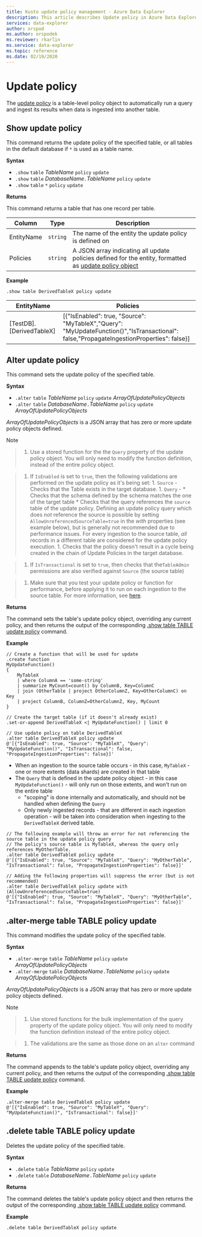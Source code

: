 ```yaml
---
title: Kusto update policy management - Azure Data Explorer
description: This article describes Update policy in Azure Data Explorer.
services: data-explorer
author: orspod
ms.author: orspodek
ms.reviewer: rkarlin
ms.service: data-explorer
ms.topic: reference
ms.date: 02/19/2020
---
```

# Update policy

The [update policy](updatepolicy.md)
is a table-level policy object to automatically
run a query and ingest its results when data is ingested into another table.

## Show update policy

This command returns the update policy of the specified table,
or all tables in the default database if `*` is used as a table name.

**Syntax**

* `.show` `table` *TableName* `policy` `update`
* `.show` `table` *DatabaseName*`.`*TableName* `policy` `update`
* `.show` `table` `*` `policy` `update`

**Returns**

This command returns a table that has one record per table.

|Column    |Type    |Description                                                                                                                                                           |
|----------|--------|----------------------------------------------------------------------------------------------------------------------------------------------------------------------|
|EntityName|`string`|The name of the entity the update policy is defined on                                                                                                                |
|Policies  |`string`|A JSON array indicating all update policies defined for the entity, formatted as [update policy object](updatepolicy.md#the-update-policy-object)|

**Example**

```kusto
.show table DerivedTableX policy update 
```

|EntityName        |Policies                                                                                                                                    |
|------------------|--------------------------------------------------------------------------------------------------------------------------------------------|
|[TestDB].[DerivedTableX]|[{"IsEnabled": true, "Source": "MyTableX","Query": "MyUpdateFunction()","IsTransactional": false,"PropagateIngestionProperties": false}]|

## Alter update policy

This command sets the update policy of the specified table.

**Syntax**

* `.alter` `table` *TableName* `policy` `update` *ArrayOfUpdatePolicyObjects*
* `.alter` `table` *DatabaseName*`.`*TableName* `policy` `update` *ArrayOfUpdatePolicyObjects*

*ArrayOfUpdatePolicyObjects* is a JSON array that has zero or more update policy objects defined.

> [!NOTE]

> 1. Use a stored function for the the `Query` property of the update policy object.
   You will only need to modify the function definition, instead of the entire policy object.

> 1. If `IsEnabled` is set to `true`, then the following validations are performed on the update policy as it's being set:
    1. `Source` - Checks that the Table exists in the target database.
    1. `Query` - 
        * Checks that the schema defined by the schema matches the one of the target table
        * Checks that the query references the `source` table of the update policy. 
        Defining an update policy query which does *not* reference the source is possible by setting 
        `AllowUnreferencedSourceTable=true` in the *with* properties (see example below),
        but is generally not recommended due to performance issues. For every ingestion to the source table, 
        *all* records in a different table are considered for the update policy execution.
    1. Checks that the policy doesn't result in a cycle being created in the chain of Update Policies in the target database.

 > 1. If `IsTransactional` is set to `true`, then checks that the`TableAdmin` permissions are also verified against `Source` (the source table)
  
 > 1. Make sure that you test your update policy or function for performance, before applying it to run on each ingestion to the source table. For more information, see [here](updatepolicy.md#testing-an-update-policys-performance-impact).

**Returns**

The command sets the table's update policy object, overriding any current policy,
and then returns the output of the corresponding [.show table TABLE update policy](#show-update-policy) command.

**Example**

```kusto
// Create a function that will be used for update
.create function 
MyUpdateFunction()
{
    MyTableX
    | where ColumnA == 'some-string'
    | summarize MyCount=count() by ColumnB, Key=ColumnC
    | join (OtherTable | project OtherColumnZ, Key=OtherColumnC) on Key
    | project ColumnB, ColumnZ=OtherColumnZ, Key, MyCount
}

// Create the target table (if it doesn't already exist)
.set-or-append DerivedTableX <| MyUpdateFunction() | limit 0

// Use update policy on table DerivedTableX
.alter table DerivedTableX policy update
@'[{"IsEnabled": true, "Source": "MyTableX", "Query": "MyUpdateFunction()", "IsTransactional": false, "PropagateIngestionProperties": false}]'
```

- When an ingestion to the source table occurs - in this case, `MyTableX` - one or more extents (data shards) are created in that table
- The `Query` that is defined in the update policy object - in this case `MyUpdateFunction()` - will only run on those extents, and won't run on the entire table
  - "scoping" is done internally and automatically, and should not be handled when defining the `Query`
  - Only newly ingested records - that are different in each ingestion operation - will be taken into consideration when ingesting to the `DerivedTableX` derived table.

```kusto
// The following example will throw an error for not referencing the source table in the update policy query
// The policy's source table is MyTableX, whereas the query only references MyOtherTable. 
.alter table DerivedTableX policy update
@'[{"IsEnabled": true, "Source": "MyTableX", "Query": "MyOtherTable", "IsTransactional": false, "PropagateIngestionProperties": false}]'

// Adding the following properties will suppress the error (but is not recommended)
.alter table DerivedTableX policy update with (AllowUnreferencedSourceTable=true)
@'[{"IsEnabled": true, "Source": "MyTableX", "Query": "MyOtherTable", "IsTransactional": false, "PropagateIngestionProperties": false}]'

```

## .alter-merge table TABLE policy update

This command modifies the update policy of the specified table.

**Syntax**

* `.alter-merge` `table` *TableName* `policy` `update` *ArrayOfUpdatePolicyObjects*
* `.alter-merge` `table` *DatabaseName*`.`*TableName* `policy` `update` *ArrayOfUpdatePolicyObjects*

*ArrayOfUpdatePolicyObjects* is a JSON array that has zero or more update policy objects defined.

> [!NOTE]

> 1. Use stored functions for the bulk implementation of the query property of the update policy object. 
     You will only need to modify the function definition instead of the entire policy object.

> 1. The validations are the same as those done on an `alter` command

**Returns**

The command appends to the table's update policy object, overriding any current policy, 
and then returns the output of the corresponding [.show table TABLE update policy](#show-update-policy) command.

**Example**

```kusto
.alter-merge table DerivedTableX policy update 
@'[{"IsEnabled": true, "Source": "MyTableY", "Query": "MyUpdateFunction()", "IsTransactional": false}]'  
``` 

## .delete table TABLE policy update

Deletes the update policy of the specified table.

**Syntax**

* `.delete` `table` *TableName* `policy` `update`
* `.delete` `table` *DatabaseName*`.`*TableName* `policy` `update`

**Returns**

The command deletes the table's update policy object and then returns 
the output of the corresponding [.show table TABLE update policy](#show-update-policy) command.

**Example**

```kusto
.delete table DerivedTableX policy update 
```
